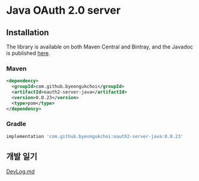 # Java OAuth 2.0 server

## Installation

The library is available on both Maven Central and Bintray, and the Javadoc is published [here](https://javadoc.io/doc/com.byeongukchoi/oauth2-server-java).
 
### Maven
```xml
<dependency>
  <groupId>com.github.byeongukchoi</groupId>
  <artifactId>oauth2-server-java</artifactId>
  <version>0.0.23</version>
  <type>pom</type>
</dependency>
```

### Gradle
```gradle
implementation 'com.github.byeongukchoi:oauth2-server-java:0.0.23'
```

## 개발 일기
[DevLog.md](https://github.com/ByeongUkChoi/oauth2-server-java/blob/master/DevLog.md)

